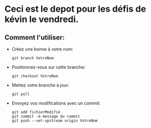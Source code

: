 # Ceci est le depot pour les défis de kévin le vendredi.

## Comment l'utiliser:

- Créez une bonne à votre nom:

  ```
  git branch VotreNom
  ```

- Positionnez-vous sur cette branche:

  ```
  git checkout VotreNom
  ```

- Mettez votre branche à jour:

  ```
  git pull
  ```

- Envoyez vos modifications avec un commit:

  ```
  git add fichierModifié
  git commit -m message du commit
  git push --set-upstream origin VotreNom
  ```
